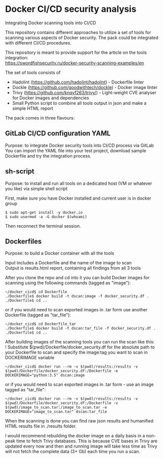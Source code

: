 # Docker CI/CD security analysis
Integrating Docker scanning tools into CI/CD

This repository contains different approaches to utilize a set of tools for scanning various aspects of Docker security.
The pack could be integrated with different CI/CD procedures.  

This repository is meant to provide support for the article on the tools integration:  
https://swordfishsecurity.ru/docker-security-scanning-examples/en  

The set of tools consists of 
* Hadolint (https://github.com/hadolint/hadolint) - Dockerfile linter
* Dockle (https://github.com/goodwithtech/dockle) - Docker image linter
* Trivy (https://github.com/knqyf263/trivy/) - Light-weight CVE analyser for Docker images and dependencies
* Small Python script to combine all tools output in json and make a simple HTML report

The pack comes in three flavours:  
## GitLab CI/CD configuration YAML  
Purpose: to integrate Docker security tools into CI/CD process via GitLab  
You can import the YAML file into your test project, download sample Dockerfile and try the integration process.

## sh-script  
Purpose: to install and run all tools on a dedicated host (VM or whatever you like) via simple shell script  

First, make sure you have Docker installed and current user is in docker group
```
$ sudo apt-get install -y docker.io
$ sudo usermod -a -G docker $(whoami)
```
Then reconnect the terminal session.

## Dockerfiles  
Purpose: to build a Docker container with all the tools

Input includes a Dockerfile and the name of the image to scan  
Output is results.html report, containing all findings from all 3 tools

After you clone the repo and cd into it you can build Docker images for scanning using the following commands (tagged as "image"):
```
~/docker_cicd$ cd Dockerfile
./Dockerfile$ docker build -t dscan:image -f docker_security.df .
./Dockerfile$ cd ..
```
or if you would need to scan exported images in .tar form use another Dockerfile (tagged as "tar_file"):
```
~/docker_cicd$ cd Dockerfile_tar
./Dockerfile$ docker build -t dscan:tar_file -f docker_security.df .
./Dockerfile$ cd ..
```

After building images of the scanning tools you can run the scan like this:  
! Substitute $(pwd)/Dockerfile/docker_security.df for the absolute path to your Dockerfile to scan and specify the image:tag you want to scan in DOCKERIMAGE variable
```
~/docker_cicd$ docker run --rm -v $(pwd)/results:/results -v $(pwd)/Dockerfile/docker_security.df:/Dockerfile -e DOCKERIMAGE="python:3.5" dscan:image
```
or if you would need to scan exported images in .tar form - use an image tagged as "tar_file":
```
~/docker_cicd$ docker run --rm -v $(pwd)/results:/results -v $(pwd)/Dockerfile/docker_security.df:/Dockerfile -v $(pwd)/image_to_scan.tar:/image_to_scan.tar -e DOCKERIMAGE="image_to_scan.tar" dscan:tar_file
```

When the scanning is done you can find raw json results and humanified HTML results file in ./results folder.  

I would recommend rebuilding the docker image on a daily basis in a non-peak time to fetch Trivy databases. This is because CVE bases in Trivy are updated every now and then and running image will take less time as Trivy will not fetch the complete data (3+ Gb) each time you run a scan.
